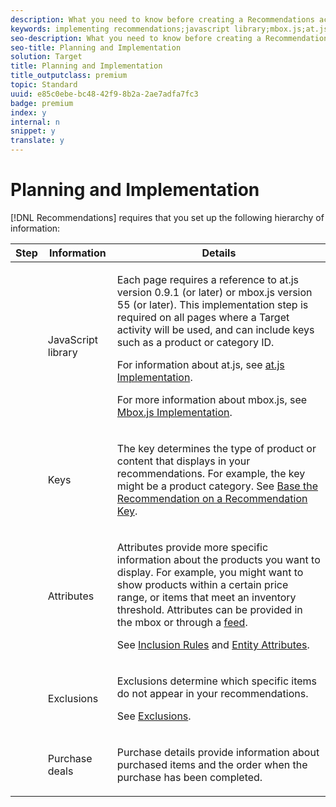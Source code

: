 ```yaml
---
description: What you need to know before creating a Recommendations activity.
keywords: implementing recommendations;javascript library;mbox.js;at.js;prerequisites
seo-description: What you need to know before creating a Recommendations activity.
seo-title: Planning and Implementation
solution: Target
title: Planning and Implementation
title_outputclass: premium
topic: Standard
uuid: e85c0ebe-bc48-42f9-8b2a-2ae7adfa7fc3
badge: premium
index: y
internal: n
snippet: y
translate: y
---
```


# Planning and Implementation

[!DNL  Recommendations] requires that you set up the following hierarchy of information: 



<table id="table_53E0DEF7F0204F9F9C8C8928D55B049E"> 
 <thead> 
  <tr> 
   <th colname="col1" class="entry"> Step </th> 
   <th colname="col2" class="entry"> Information </th> 
   <th colname="col3" class="entry"> Details </th> 
  </tr>
 </thead>
 <tbody> 
  <tr> 
   <td colname="col1"> <p style="text-align: center;"><img href="assets/step1_red.png" id="image_079D053A075F427B85266AA9BACE95B8" /> </p> </td> 
   <td colname="col2"> <p>JavaScript library </p> </td> 
   <td colname="col3"> <p> Each page requires a reference to <span class="filepath"> at.js</span> version 0.9.1 (or later) or <span class="filepath"> mbox.js</span> version 55 (or later). This implementation step is required on all pages where a <span class="keyword"> Target</span> activity will be used, and can include keys such as a product or category ID. </p> <p>For information about<span class="filepath"> at.js</span>, see <a href="../../c_seting_up_target/c_implementing_target/c_target-atjs-implementation/c_target-atjs-implementation.md#concept_8AC8D169E02944B1A547A0CAD97EAC17" format="dita" scope="local"> at.js Implementation</a>. </p> <p>For more information about <span class="filepath"> mbox.js</span>, see <a href="../../c_seting_up_target/c_implementing_target/t_mbox_download/t_mbox_download.md#task_4EAE26BB84FD4E1D858F411AEDF4B420" format="dita" scope="local"> Mbox.js Implementation</a>. </p> </td> 
  </tr> 
  <tr> 
   <td colname="col1"> <p style="text-align: center;"><img href="assets/step2_red.png" id="image_8600F0A878A547F590F14959DE95D0D2" /> </p> </td> 
   <td colname="col2"> <p>Keys </p> </td> 
   <td colname="col3"> <p>The key determines the type of product or content that displays in your recommendations. For example, the key might be a product category. See <a href="../../c_recommendations/c_algorithms/t_create_new_algorithm.md#task_2B0ED54AFBF64C56916B6E1F4DC0DC3B" format="dita" scope="local"> Base the Recommendation on a Recommendation Key</a>. </p> </td> 
  </tr> 
  <tr> 
   <td colname="col1"> <p style="text-align: center;"><img href="assets/step3_red.png" id="image_9A3BE89D45F84FE09B8F8E7751470F83" /> </p> </td> 
   <td colname="col2"> <p>Attributes </p> </td> 
   <td colname="col3"> <p>Attributes provide more specific information about the products you want to display. For example, you might want to show products within a certain price range, or items that meet an inventory threshold. Attributes can be provided in the mbox or through a <a href="../../c_recommendations/c_products/c_feeds.md#concept_1228B31E3D0B483B9DD42C5E2AE436E3" format="dita" scope="local"> feed</a>. </p> <p>See <a href="../../c_recommendations/c_algorithms/t_create_new_algorithm.md#task_28DB20F968B1451481D8E51BAF947079" format="dita" scope="local"> Inclusion Rules</a> and <a href="../../c_recommendations/c_products/r_entity_attributes.md#reference_3BCC1383FB3F44F4A2120BB36270387F" format="dita" scope="local"> Entity Attributes</a>. </p> </td> 
  </tr> 
  <tr> 
   <td colname="col1"> <p style="text-align: center;"><img href="assets/step4_red.png" id="image_933D0A2340CF423B8970DF4336F9C0C4" /> </p> </td> 
   <td colname="col2"> <p>Exclusions </p> </td> 
   <td colname="col3"> <p>Exclusions determine which specific items do not appear in your recommendations. </p> <p>See <a href="../../c_recommendations/c_products/c_feeds.md#task_DD6D2F889E234F8C82B1604A3B315D81" format="dita" scope="local"> Exclusions</a>. </p> </td> 
  </tr> 
  <tr> 
   <td colname="col1"> <p style="text-align: center;"><img href="assets/step5_red.png" id="image_5E83430D145948BDBB2C17D0F6C2B9A5" /> </p> </td> 
   <td colname="col2"> <p>Purchase deals </p> </td> 
   <td colname="col3"> <p>Purchase details provide information about purchased items and the order when the purchase has been completed. </p> </td> 
  </tr> 
 </tbody> 
</table>

